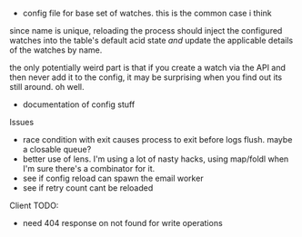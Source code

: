 * config file for base set of watches. this is the common case i think

since name is unique, reloading the process should inject the configured
watches into the table's default acid state *and* update the applicable details
of the watches by name.

the only potentially weird part is that if you create a watch via the API and
then never add it to the config, it may be surprising when you find out its
still around. oh well.

* documentation of config stuff

Issues
* race condition with exit causes process to exit before logs flush. maybe a
  closable queue?
* better use of lens. I'm using a lot of nasty hacks, using map/foldl when I'm
  sure there's a combinator for it.
* see if config reload can spawn the email worker
* see if retry count cant be reloaded

Client TODO:
* need 404 response on not found for write operations
